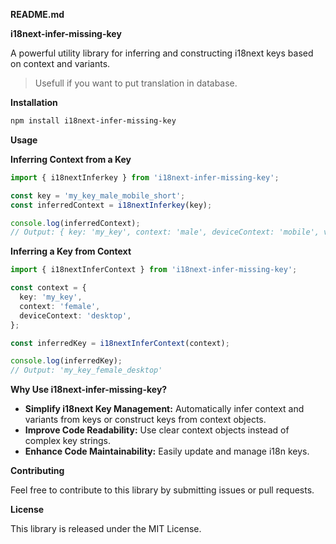 **README.md**

**i18next-infer-missing-key**

A powerful utility library for inferring and constructing i18next keys based on context and variants.

> Usefull if you want to put translation in database.

**Installation**

```bash
npm install i18next-infer-missing-key
```

**Usage**

**Inferring Context from a Key**

```typescript
import { i18nextInferkey } from 'i18next-infer-missing-key';

const key = 'my_key_male_mobile_short';
const inferredContext = i18nextInferkey(key);

console.log(inferredContext);
// Output: { key: 'my_key', context: 'male', deviceContext: 'mobile', variant: 'short' }
```

**Inferring a Key from Context**

```typescript
import { i18nextInferContext } from 'i18next-infer-missing-key';

const context = {
  key: 'my_key',
  context: 'female',
  deviceContext: 'desktop',
};

const inferredKey = i18nextInferContext(context);

console.log(inferredKey);
// Output: 'my_key_female_desktop'
```

**Why Use i18next-infer-missing-key?**

- **Simplify i18next Key Management:** Automatically infer context and variants from keys or construct keys from context objects.
- **Improve Code Readability:** Use clear context objects instead of complex key strings.
- **Enhance Code Maintainability:** Easily update and manage i18n keys.

**Contributing**

Feel free to contribute to this library by submitting issues or pull requests.

**License**

This library is released under the MIT License.
